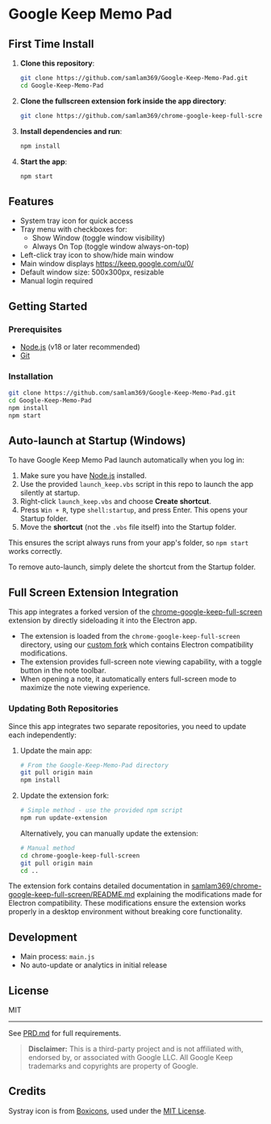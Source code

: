 # Google Keep Memo Pad

## First Time Install

1. **Clone this repository**:
   ```sh
   git clone https://github.com/samlam369/Google-Keep-Memo-Pad.git
   cd Google-Keep-Memo-Pad
   ```

2. **Clone the fullscreen extension fork inside the app directory**:
   ```sh
   git clone https://github.com/samlam369/chrome-google-keep-full-screen.git
   ```

3. **Install dependencies and run**:
   ```sh
   npm install
   ```

4. **Start the app**:
   ```sh
   npm start
   ```

## Features
- System tray icon for quick access
- Tray menu with checkboxes for:
    - Show Window (toggle window visibility)
    - Always On Top (toggle window always-on-top)
- Left-click tray icon to show/hide main window
- Main window displays https://keep.google.com/u/0/
- Default window size: 500x300px, resizable
- Manual login required

## Getting Started

### Prerequisites
- [Node.js](https://nodejs.org/) (v18 or later recommended)
- [Git](https://git-scm.com/)

### Installation
```sh
git clone https://github.com/samlam369/Google-Keep-Memo-Pad.git
cd Google-Keep-Memo-Pad
npm install
npm start
```

## Auto-launch at Startup (Windows)

To have Google Keep Memo Pad launch automatically when you log in:

1. Make sure you have [Node.js](https://nodejs.org/) installed.
2. Use the provided `launch_keep.vbs` script in this repo to launch the app silently at startup.
3. Right-click `launch_keep.vbs` and choose **Create shortcut**.
4. Press `Win + R`, type `shell:startup`, and press Enter. This opens your Startup folder.
5. Move the **shortcut** (not the `.vbs` file itself) into the Startup folder.

This ensures the script always runs from your app's folder, so `npm start` works correctly.

To remove auto-launch, simply delete the shortcut from the Startup folder.

## Full Screen Extension Integration

This app integrates a forked version of the [chrome-google-keep-full-screen](https://github.com/chrisputnam9/chrome-google-keep-full-screen) extension by directly sideloading it into the Electron app.

- The extension is loaded from the `chrome-google-keep-full-screen` directory, using our [custom fork](https://github.com/samlam369/chrome-google-keep-full-screen) which contains Electron compatibility modifications.
- The extension provides full-screen note viewing capability, with a toggle button in the note toolbar.
- When opening a note, it automatically enters full-screen mode to maximize the note viewing experience.

### Updating Both Repositories

Since this app integrates two separate repositories, you need to update each independently:

1. Update the main app:
   ```sh
   # From the Google-Keep-Memo-Pad directory
   git pull origin main
   npm install
   ```

2. Update the extension fork:
   ```sh
   # Simple method - use the provided npm script
   npm run update-extension
   ```
   
   Alternatively, you can manually update the extension:
   ```sh
   # Manual method
   cd chrome-google-keep-full-screen
   git pull origin main
   cd ..
   ```

The extension fork contains detailed documentation in [samlam369/chrome-google-keep-full-screen/README.md](https://github.com/samlam369/chrome-google-keep-full-screen/blob/master/README.md) explaining the modifications made for Electron compatibility. These modifications ensure the extension works properly in a desktop environment without breaking core functionality.

## Development
- Main process: `main.js`
- No auto-update or analytics in initial release

## License
MIT

---

See [PRD.md](./PRD.md) for full requirements.

> **Disclaimer:** This is a third-party project and is not affiliated with, endorsed by, or associated with Google LLC. All Google Keep trademarks and copyrights are property of Google.

## Credits

Systray icon is from [Boxicons](https://boxicons.com/), used under the [MIT License](https://github.com/atisawd/boxicons/blob/master/LICENSE).
